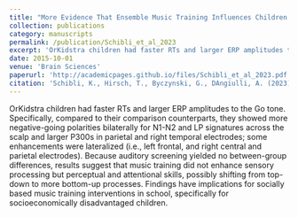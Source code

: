 ```yaml
---
title: "More Evidence That Ensemble Music Training Influences Children’s Neurobehavioral Correlates of Auditory Executive Attention"
collection: publications
category: manuscripts
permalink: /publication/Schibli_et_al_2023
excerpt: 'OrKidstra children had faster RTs and larger ERP amplitudes to the Go tone. Specifically, compared to their comparison counterparts, they showed more negative-going polarities bilaterally for N1-N2 and LP signatures across the scalp and larger P300s in parietal and right temporal electrodes; some enhancements were lateralized (i.e., left frontal, and right central and parietal electrodes).'
date: 2015-10-01
venue: 'Brain Sciences'
paperurl: 'http://academicpages.github.io/files/Schibli_et_al_2023.pdf'
citation: 'Schibli, K., Hirsch, T., Byczynski, G., DAngiulli, A. (2023). &quot;More Evidence That Ensemble Music Training Influences Children’s Neurobehavioral Correlates of Auditory Executive Attention.&quot; <i>Brain Sciences</i>. 13(5).'
---
```


OrKidstra children had faster RTs and larger ERP amplitudes to the Go tone. Specifically, compared to their comparison counterparts, they showed more negative-going polarities bilaterally for N1-N2 and LP signatures across the scalp and larger P300s in parietal and right temporal electrodes; some enhancements were lateralized (i.e., left frontal, and right central and parietal electrodes). Because auditory screening yielded no between-group differences, results suggest that music training did not enhance sensory processing but perceptual and attentional skills, possibly shifting from top-down to more bottom-up processes. Findings have implications for socially based music training interventions in school, specifically for socioeconomically disadvantaged children.
